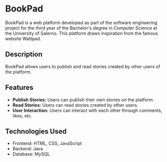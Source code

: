 # BookPad

BookPad is a web platform developed as part of the software engineering project for the third year of the Bachelor's degree in Computer Science at the University of Salerno. This platform draws inspiration from the famous website Wattpad.

## Description

BookPad allows users to publish and read stories created by other users of the platform.

## Features

- **Publish Stories:** Users can publish their own stories on the platform.
- **Read Stories:** Users can read stories created by other users.
- **User Interaction:** Users can interact with each other through comments, likes, etc.

## Technologies Used

- Frontend: HTML, CSS, JavaScript
- Backend: Java
- Database: MySQL

